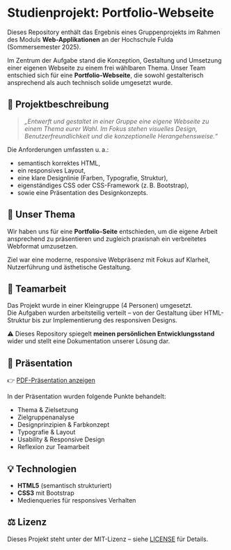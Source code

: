 # Studienprojekt: Portfolio-Webseite

Dieses Repository enthält das Ergebnis eines Gruppenprojekts im Rahmen des Moduls **Web-Applikationen** an der Hochschule Fulda (Sommersemester 2025).

Im Zentrum der Aufgabe stand die Konzeption, Gestaltung und Umsetzung einer eigenen Webseite zu einem frei wählbaren Thema. Unser Team entschied sich für eine **Portfolio-Webseite**, die sowohl gestalterisch ansprechend als auch technisch solide umgesetzt wurde.

## 📌 Projektbeschreibung

> *„Entwerft und gestaltet in einer Gruppe eine eigene Webseite zu einem Thema eurer Wahl. Im Fokus stehen visuelles Design, Benutzerfreundlichkeit und die konzeptionelle Herangehensweise.“*

Die Anforderungen umfassten u. a.:
- semantisch korrektes HTML,
- ein responsives Layout,
- eine klare Designlinie (Farben, Typografie, Struktur),
- eigenständiges CSS oder CSS-Framework (z. B. Bootstrap),
- sowie eine Präsentation des Designkonzepts.

## 🧠 Unser Thema

Wir haben uns für eine **Portfolio-Seite** entschieden, um die eigene Arbeit ansprechend zu präsentieren und zugleich praxisnah ein verbreitetes Webformat umzusetzen.

Ziel war eine moderne, responsive Webpräsenz mit Fokus auf Klarheit, Nutzerführung und ästhetische Gestaltung.

## 👥 Teamarbeit

Das Projekt wurde in einer Kleingruppe (4 Personen) umgesetzt.  
Die Aufgaben wurden arbeitsteilig verteilt – von der Gestaltung über HTML-Struktur bis zur Implementierung des responsiven Designs.

⚠️ Dieses Repository spiegelt **meinen persönlichen Entwicklungsstand** wider und stellt eine Dokumentation unserer Lösung dar.

## 📄 Präsentation

👉 [PDF-Präsentation anzeigen](./presentation.pdf)

In der Präsentation wurden folgende Punkte behandelt:
- Thema & Zielsetzung
- Zielgruppenanalyse
- Designprinzipien & Farbkonzept
- Typografie & Layout
- Usability & Responsive Design
- Reflexion zur Teamarbeit

## 💡 Technologien

- **HTML5** (semantisch strukturiert)
- **CSS3** mit Bootstrap
- Medienqueries für responsives Verhalten

## ⚖️ Lizenz

Dieses Projekt steht unter der MIT-Lizenz – siehe [LICENSE](./LICENSE) für Details.
